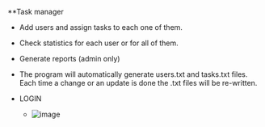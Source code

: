 **Task manager

  - Add users and assign tasks to each one of them.
  - Check statistics for each user or for all of them.
  - Generate reports (admin only)
- The program will automatically generate users.txt and tasks.txt files. Each time a change or an update is done the .txt files will be re-written.

- LOGIN
  - ![image](https://github.com/MassimilianoCattani/finalCapstone/assets/52679658/f294a222-bf40-4deb-ab52-fff69be3a431)


